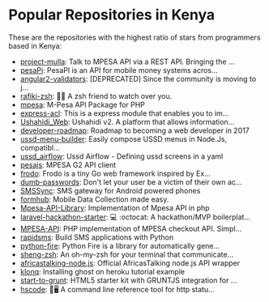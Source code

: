 # Popular Repositories in Kenya

These are the repositories with the highest ratio of stars from programmers based in Kenya:

- [project-mulla](https://github.com/kn9ts/project-mulla): Talk to MPESA API via a REST API. Bringing the ...
- [pesaPi](https://github.com/pluspeople/pesaPi): PesaPI is an API for mobile money systems acros...
- [angular2-validators](https://github.com/gangachris/angular2-validators): [DEPRECATED] Since the community is moving to j...
- [rafiki-zsh](https://github.com/akabiru/rafiki-zsh): 👀👻 A zsh friend to watch over you.
- [mpesa](https://github.com/SmoDav/mpesa): M-Pesa API Package for PHP
- [express-acl](https://github.com/nyambati/express-acl): This is a express module that enables you to im...
- [Ushahidi_Web](https://github.com/ushahidi/Ushahidi_Web): Ushahidi v2. A platform that allows information...
- [developer-roadmap](https://github.com/kamranahmedse/developer-roadmap): Roadmap to becoming a web developer in 2017
- [ussd-menu-builder](https://github.com/habbes/ussd-menu-builder): Easily compose USSD menus in Node.Js, compatibl...
- [ussd_airflow](https://github.com/mwaaas/ussd_airflow): Ussd Airflow - Defining ussd screens in a yaml
- [pesajs](https://github.com/aksalj/pesajs): MPESA G2 API client
- [frodo](https://github.com/kn9ts/frodo): Frodo is a tiny Go web framework inspired by Ex...
- [dumb-passwords](https://github.com/kn9ts/dumb-passwords): Don't let your user be a victim of their own ac...
- [SMSSync](https://github.com/ushahidi/SMSSync): SMS gateway for Android powered phones
- [formhub](https://github.com/SEL-Columbia/formhub): Mobile Data Collection made easy.
- [Mpesa-API-Library](https://github.com/drizzentic/Mpesa-API-Library): Implementation of Mpesa API in php
- [laravel-hackathon-starter](https://github.com/unicodeveloper/laravel-hackathon-starter): :computer: :octocat: A hackathon/MVP boilerplat...
- [MPESA-API](https://github.com/icrackthecode/MPESA-API): PHP implementation of MPESA checkout API. Simpl...
- [rapidsms](https://github.com/rapidsms/rapidsms): Build SMS applications with Python
- [python-fire](https://github.com/google/python-fire): Python Fire is a library for automatically gene...
- [sheng-zsh](https://github.com/andela-hmasila/sheng-zsh): An oh-my-zsh for your terminal that communicate...
- [africastalking-node.js](https://github.com/AfricasTalkingLtd/africastalking-node.js): Official AfricasTalking node.js API wrapper
- [klonq](https://github.com/tamzi/klonq): Installing ghost on heroku tutorial example
- [start-to-grunt](https://github.com/kn9ts/start-to-grunt): HTML5 starter kit with GRUNTJS integration for ...
- [hscode](https://github.com/akabiru/hscode): 📘🖥 A command line reference tool for http statu...
